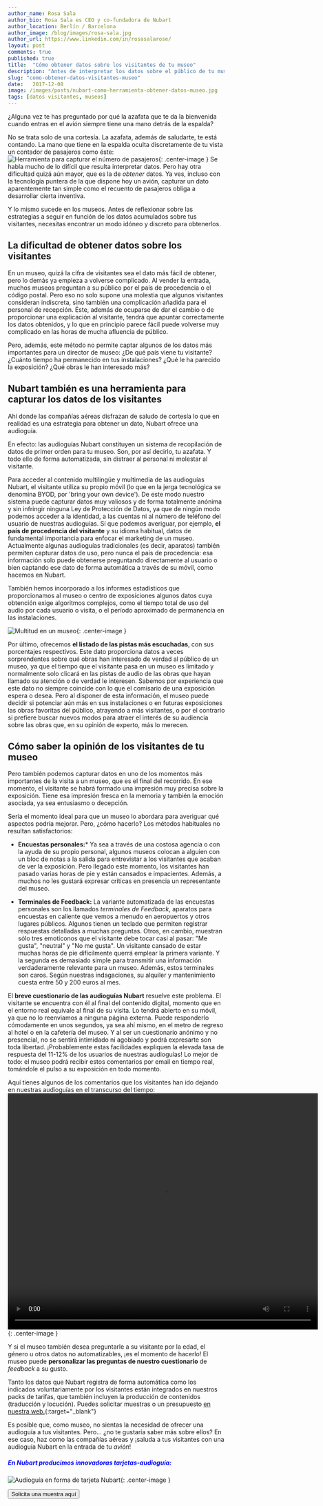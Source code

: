 ```yaml
---
author_name: Rosa Sala
author_bio: Rosa Sala es CEO y co-fundadora de Nubart
author_location: Berlín / Barcelona
author_image: /blog/images/rosa-sala.jpg
author_url: https://www.linkedin.com/in/rosasalarose/
layout: post
comments: true
published: true
title:  "Cómo obtener datos sobre los visitantes de tu museo"
description: "Antes de interpretar los datos sobre el público de tu museo necesitas obtenerlos. Te explicamos cómo hacerlo de forma sencilla y poco invasiva."
slug: "como-obtener-datos-visitantes-museo"
date:   2017-12-08
image: /images/posts/nubart-como-herramienta-obtener-datos-museo.jpg
tags: [datos visitantes, museos]
---
```


¿Alguna vez te has preguntado por qué la azafata que te da la bienvenida cuando entras en el avión siempre tiene una mano detrás de la espalda? 

No se trata solo de una cortesía. La azafata, además de saludarte, te está contando. La mano que tiene en la espalda oculta discretamente de tu vista un contador de pasajeros como éste:
![Herramienta para capturar el número de pasajeros]({{site.baseurl}}/images/posts/contador-pasajeros.jpg){: .center-image }
Se habla mucho de lo difícil que resulta interpretar datos. Pero hay otra dificultad quizá aún mayor, que es la de *obtener* datos. Ya ves, incluso con la tecnología puntera de la que dispone hoy un avión, capturar un dato aparentemente tan simple como el recuento de pasajeros obliga a desarrollar cierta inventiva. 

Y lo mismo sucede en los museos. Antes de reflexionar sobre las estrategias a seguir en función de los datos acumulados sobre tus visitantes, necesitas encontrar un modo idóneo y discreto para obtenerlos. 

<!--more-->

## La dificultad de obtener datos sobre los visitantes

En un museo, quizá la cifra de visitantes sea el dato más fácil de obtener, pero lo demás ya empieza a volverse complicado. Al vender la entrada, muchos museos preguntan a su público por el país de procedencia o el código postal. Pero eso no solo supone una molestia que algunos visitantes consideran indiscreta, sino también una complicación añadida para el personal de recepción. Éste, además de ocuparse de dar el cambio o de proporcionar una explicación al visitante, tendrá que apuntar correctamente los datos obtenidos, y lo que en principio parece fácil puede volverse muy complicado en las horas de mucha afluencia de público. 

Pero, además, este método no permite captar algunos de los datos más importantes para un director de museo: ¿De qué país viene tu visitante? ¿Cuánto tiempo ha permanecido en tus instalaciones? ¿Qué le ha parecido la exposición? ¿Qué obras le han interesado más?

## Nubart también es una herramienta para capturar los datos de los visitantes
Ahí donde las compañías aéreas disfrazan de saludo de cortesía lo que en realidad es una estrategia para obtener un dato, Nubart ofrece una audioguía. 

En efecto: las audioguías Nubart constituyen un sistema de recopilación de datos de primer orden para tu museo. Son, por así decirlo, tu azafata. Y todo ello de forma automatizada, sin distraer al personal ni molestar al visitante.

Para acceder al contenido multilingüe y multimedia de las audioguías Nubart, el visitante utiliza su propio móvil (lo que en la jerga tecnológica se denomina BYOD, por 'bring your own device'). De este modo nuestro sistema puede capturar datos muy valiosos y de forma totalmente anónima y sin infringir ninguna Ley de Protección de Datos, ya que de ningún modo podemos acceder a la identidad, a las cuentas ni al número de teléfono del usuario de nuestras audioguías. Sí que podemos averiguar, por ejemplo, **el país de procedencia del visitante** y su idioma habitual, datos de fundamental importancia para enfocar el marketing de un museo. Actualmente algunas audioguías tradicionales (es decir, aparatos) también permiten capturar datos de uso, pero nunca el país de procedencia: esa información solo puede obtenerse preguntando directamente al usuario o bien captando ese dato de forma automática a través de su móvil, como hacemos en Nubart. 

También hemos incorporado a los informes estadísticos que proporcionamos al museo o centro de exposiciones algunos datos cuya obtención exige algoritmos complejos, como el tiempo total de uso del audio por cada usuario o visita, o el período aproximado de permanencia en las instalaciones.

![Multitud en un museo]({{site.baseurl}}/images/posts/publico-en-museo.jpg){: .center-image }

Por último, ofrecemos **el listado de las pistas más escuchadas**, con sus porcentajes respectivos. Este dato proporciona datos a veces sorprendentes sobre qué obras han interesado de verdad al público de un museo, ya que el tiempo que el visitante pasa en un museo es limitado y normalmente solo clicará en las pistas de audio de las obras que hayan llamado su atención o de verdad le interesen. Sabemos por experiencia que este dato no siempre coincide con lo que el comisario de una exposición espera o desea. Pero al disponer de esta información, el museo puede decidir si potenciar aún más en sus instalaciones o en futuras exposiciones las obras favoritas del público, atrayendo a más visitantes, o por el contrario si prefiere buscar nuevos modos para atraer el interés de su audiencia sobre las obras que, en su opinión de experto, más lo merecen.

## Cómo saber la opinión de los visitantes de tu museo

Pero también podemos capturar datos en uno de los momentos más importantes de la visita a un museo, que es el final del recorrido. En ese momento, el visitante se habrá formado una impresión muy precisa sobre la exposición. Tiene esa impresión fresca en la memoria y también la emoción asociada, ya sea entusiasmo o decepción. 

Sería el momento ideal para que un museo lo abordara para averiguar qué aspectos podría mejorar. Pero, ¿cómo hacerlo? Los métodos habituales no resultan satisfactorios:

* **Encuestas personales:***
   Ya sea a través de una costosa agencia o con la ayuda de su propio personal, algunos museos colocan a alguien con un bloc de notas a la salida para entrevistar a los visitantes que acaban de ver la exposición. Pero llegado este momento, los visitantes han pasado varias horas de pie y están cansados e impacientes. Además, a muchos no les gustará expresar críticas en presencia un representante del museo.
   
 * **Terminales de Feedback:**
   La variante automatizada de las encuestas personales son los llamados *terminales de Feedback*, aparatos para encuestas en caliente que vemos a menudo en aeropuertos y otros lugares públicos. Algunos tienen un teclado que permiten registrar respuestas detalladas a muchas preguntas. Otros, en cambio, muestran sólo tres emoticonos que el visitante debe tocar casi al pasar: "Me gusta", "neutral" y "No me gusta". Un visitante cansado de estar muchas horas de pie difícilmente querrá emplear la primera variante. Y la segunda es demasiado simple para transmitir una información verdaderamente relevante para un museo.
   Además, estos terminales son caros. Según nuestras indagaciones, su alquiler y mantenimiento cuesta entre 50 y 200 euros al mes. 

El **breve cuestionario de las audioguías Nubart** resuelve este problema. El visitante se encuentra con él al final del contenido digital, momento que en el entorno real equivale al final de su visita. Lo tendrá abierto en su móvil, ya que no lo reenviamos a ninguna página externa. Puede responderlo cómodamente en unos segundos, ya sea ahí mismo, en el metro de regreso al hotel o en la cafetería del museo. Y al ser un cuestionario anónimo y no presencial, no se sentirá intimidado ni agobiado y podrá expresarte son toda libertad. ¡Probablemente estas facilidades expliquen la elevada tasa de respuesta del 11-12% de los usuarios de nuestras audioguías! Lo mejor de todo: el museo podrá recibir estos comentarios por email en tiempo real, tomándole el pulso a su exposición en todo momento. 
 
 Aquí tienes algunos de los comentarios que los visitantes han ido dejando en nuestras audioguías en el transcurso del tiempo:
<video width="720" height="548" autoplay loop>
  <source src="{{site.baseurl}}/images/posts/comentarios-visitantes-nubart.mp4" type="video/mp4">
Tu navegador no permite mostrar este vídeo.
</video>{: .center-image }


Y si el museo también desea preguntarle a su visitante por la edad, el género u otros datos no automatizables, ¡es el momento de hacerlo! El museo puede **personalizar las preguntas de nuestro cuestionario** de *feedback* a su gusto. 

Tanto los datos que Nubart registra de forma automática como los indicados voluntariamente por los visitantes están integrados en nuestros packs de tarifas, que también incluyen la producción de contenidos (traducción y locución). Puedes solicitar muestras o un presupuesto [en nuestra web.](https://www.nubart.eu/es/precio-muestras.html){:target="_blank"} 

 Es posible que, como museo, no sientas la necesidad de ofrecer una audioguía a tus visitantes. Pero... ¿no te gustaría saber más sobre ellos? En ese caso, haz como las compañías aéreas y ¡saluda a tus visitantes con una audioguía Nubart en la entrada de tu *avión*!

##### <font color="blue">En Nubart producimos innovadoras tarjetas-audioguía:</font>
 
 ![Audioguía en forma de tarjeta Nubart]({{site.baseurl}}/images/posts/proceso-nubart.png){: .center-image }
 
 <form action="../../../../../es">
     <input type="submit" value="Solicita una muestra aquí" />
 </form>